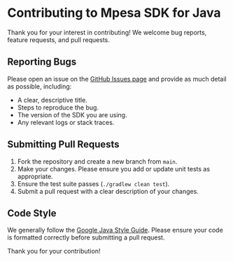 # Contributing to Mpesa SDK for Java

Thank you for your interest in contributing! We welcome bug reports, feature requests, and pull requests.

## Reporting Bugs

Please open an issue on the [GitHub Issues page](https://github.com/openpaydev/mpesa-java-sdk/issues) and provide as much detail as possible, including:
- A clear, descriptive title.
- Steps to reproduce the bug.
- The version of the SDK you are using.
- Any relevant logs or stack traces.

## Submitting Pull Requests

1.  Fork the repository and create a new branch from `main`.
2.  Make your changes. Please ensure you add or update unit tests as appropriate.
3.  Ensure the test suite passes (`./gradlew clean test`).
4.  Submit a pull request with a clear description of your changes.

## Code Style

We generally follow the [Google Java Style Guide](https://google.github.io/styleguide/javaguide.html). Please ensure your code is formatted correctly before submitting a pull request.

Thank you for your contribution!